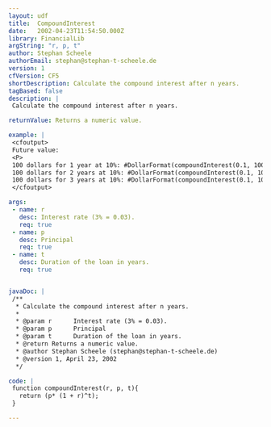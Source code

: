 ```yaml
---
layout: udf
title:  CompoundInterest
date:   2002-04-23T11:54:50.000Z
library: FinancialLib
argString: "r, p, t"
author: Stephan Scheele
authorEmail: stephan@stephan-t-scheele.de
version: 1
cfVersion: CF5
shortDescription: Calculate the compound interest after n years.
tagBased: false
description: |
 Calculate the compound interest after n years.

returnValue: Returns a numeric value.

example: |
 <cfoutput>
 Future value:
 <P>
 100 dollars for 1 year at 10%: #DollarFormat(compoundInterest(0.1, 100, 1))#<br>
 100 dollars for 2 years at 10%: #DollarFormat(compoundInterest(0.1, 100, 2))#<br>
 100 dollars for 3 years at 10%: #DollarFormat(compoundInterest(0.1, 100, 3))#
 </cfoutput>

args:
 - name: r
   desc: Interest rate (3% = 0.03).
   req: true
 - name: p
   desc: Principal
   req: true
 - name: t
   desc: Duration of the loan in years.
   req: true


javaDoc: |
 /**
  * Calculate the compound interest after n years.
  * 
  * @param r      Interest rate (3% = 0.03). 
  * @param p      Principal 
  * @param t      Duration of the loan in years. 
  * @return Returns a numeric value. 
  * @author Stephan Scheele (stephan@stephan-t-scheele.de) 
  * @version 1, April 23, 2002 
  */

code: |
 function compoundInterest(r, p, t){
   return (p* (1 + r)^t);
 }

---
```


